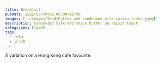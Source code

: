 ```yaml
---
title: Breakfast
pubDate: 2022-03-04T08:00:00+10:00
images: [../images/food/Butter and condensed milk raisin toast.jpeg]
description: Condensed milk and thick butter on raisin toast
categories: [food]
tags:
  - tofu
  - lunch
---
```


A variation on a Hong Kong cafe favourite.
